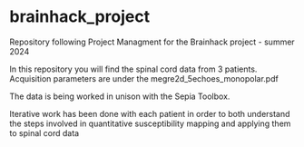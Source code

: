 # brainhack_project
Repository following Project Managment for the Brainhack project - summer 2024

In this repository you will find the spinal cord data from 3 patients.
Acquisition parameters are under the megre2d_5echoes_monopolar.pdf

The data is being worked in unison with the Sepia Toolbox.

Iterative work has been done with each patient in order to both 
understand the steps involved in quantitative susceptibility mapping and 
applying them to spinal cord data

